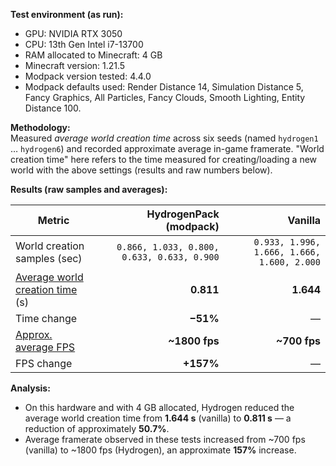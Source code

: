 **Test environment (as run):**  
- GPU: NVIDIA RTX 3050  
- CPU: 13th Gen Intel i7-13700  
- RAM allocated to Minecraft: 4 GB  
- Minecraft version: 1.21.5  
- Modpack version tested: 4.4.0  
- Modpack defaults used: Render Distance 14, Simulation Distance 5, Fancy Graphics, All Particles, Fancy Clouds, Smooth Lighting, Entity Distance 100.


**Methodology:**  
Measured *average world creation time* across six seeds (named `hydrogen1` … `hydrogen6`) and recorded approximate average in-game framerate. "World creation time" here refers to the time measured for creating/loading a new world with the above settings (results and raw numbers below).

**Results (raw samples and averages):**


| Metric | HydrogenPack (modpack) | Vanilla |
|---|---:|---:|
| World creation samples (sec) | `0.866, 1.033, 0.800, 0.633, 0.633, 0.900` | `0.933, 1.996, 1.666, 1.666, 1.600, 2.000` |
| [Average world creation time](https://youtu.be/F086PxhO3bA) (s) | **0.811** | **1.644** |
| Time change | **−51%** | — |
| [Approx. average FPS](https://youtu.be/PbAtQNDmbRM) | **~1800 fps** | **~700 fps** |
| FPS change | **+157%** | — |

**Analysis:**  
- On this hardware and with 4 GB allocated, Hydrogen reduced the average world creation time from **1.644 s** (vanilla) to **0.811 s** — a reduction of approximately **50.7%**.  
- Average framerate observed in these tests increased from ~700 fps (vanilla) to ~1800 fps (Hydrogen), an approximate **157%** increase. 
